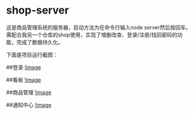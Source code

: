 # shop-server
这是商品管理系统的服务器，启动方法为在命令行输入node  server然后按回车。需配合我另一个仓库的shop使用，实现了增删改查、登录/注册/找回密码的功能，完成了数据持久化。

下面是项目运行截图：

##登录
[!image](https://github.com/cuishuang1117/shop-server/blob/main/images/1.png)

##看板
[!image](https://github.com/cuishuang1117/shop-server/blob/main/images/2.png)

##商品管理
[!image](https://github.com/cuishuang1117/shop-server/blob/main/images/3.png)

##通知中心
[!image](https://github.com/cuishuang1117/shop-server/blob/main/images/4.png)
